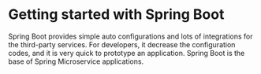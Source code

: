# Getting started with Spring Boot

Spring Boot provides simple auto configurations and lots of integrations for the third-party services. For developers, it decrease the configuration codes, and it is very quick to prototype an application. Spring Boot is the base of Spring Microservice applications. 